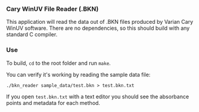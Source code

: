 ### Cary WinUV File Reader (.BKN)

This application will read the data out of .BKN files produced by Varian Cary WinUV software. 
There are no dependencies, so this should build with any standard C compiler.

### Use
To build, `cd` to the root folder and run `make`.

You can verify it's working by reading the sample data file:
```
./bkn_reader sample_data/test.bkn > test.bkn.txt
```
If you open `test.bkn.txt` with a text editor you should see the absorbance points and metadata for each method.